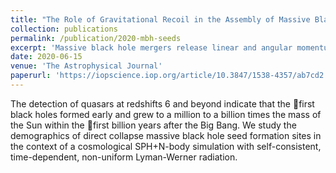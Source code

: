 ```yaml
---
title: "The Role of Gravitational Recoil in the Assembly of Massive Black Hole Seeds"
collection: publications
permalink: /publication/2020-mbh-seeds
excerpt: 'Massive black hole mergers release linear and angular momentum in the form of gravitational waves in a preferred direction due to asymmetries in the binary system.  This release imparts a gravitational recoil kick to the merged system, which can reach up to thousands of kilometers per second.  We study the role of gravitational recoil in the assembly of massive black hole seeds in the first billion years of the Universe.'
date: 2020-06-15
venue: 'The Astrophysical Journal'
paperurl: 'https://iopscience.iop.org/article/10.3847/1538-4357/ab7cd2'
---
```

The detection of quasars at redshifts 6 and beyond indicate that the first black holes formed early and grew to a million to a billion times the mass of the Sun within the first billion years after the Big Bang.  We study the demographics of direct collapse massive black hole seed formation sites in the context of a cosmological SPH+N-body simulation with self-consistent, time-dependent, non-uniform Lyman-Werner radiation.